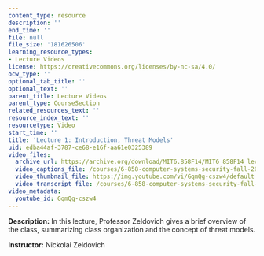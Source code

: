 ```yaml
---
content_type: resource
description: ''
end_time: ''
file: null
file_size: '181626506'
learning_resource_types:
- Lecture Videos
license: https://creativecommons.org/licenses/by-nc-sa/4.0/
ocw_type: ''
optional_tab_title: ''
optional_text: ''
parent_title: Lecture Videos
parent_type: CourseSection
related_resources_text: ''
resource_index_text: ''
resourcetype: Video
start_time: ''
title: 'Lecture 1: Introduction, Threat Models'
uid: edba44af-3787-ce68-e16f-aa61e0325389
video_files:
  archive_url: https://archive.org/download/MIT6.858F14/MIT6_858F14_lec01_300k.mp4
  video_captions_file: /courses/6-858-computer-systems-security-fall-2014/a954c8562aa65c4cb4035cce97c1661d_GqmQg-cszw4.vtt
  video_thumbnail_file: https://img.youtube.com/vi/GqmQg-cszw4/default.jpg
  video_transcript_file: /courses/6-858-computer-systems-security-fall-2014/4e236d8705dd07056ac2759dcf2d12e2_GqmQg-cszw4.pdf
video_metadata:
  youtube_id: GqmQg-cszw4
---
```


**Description:** In this lecture, Professor Zeldovich gives a brief overview of the class, summarizing class organization and the concept of threat models.

**Instructor:** Nickolai Zeldovich

